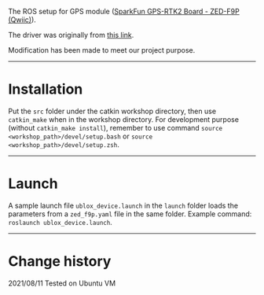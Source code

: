 The ROS setup for GPS module ([SparkFun GPS-RTK2 Board - ZED-F9P (Qwiic)](https://www.sparkfun.com/products/15136)). 

The driver was originally from [this link](https://github.com/KumarRobotics/ublox).

Modification has been made to meet our project purpose.

---

# Installation

Put the `src` folder under the catkin workshop directory, then use `catkin_make` when in the workshop directory. For development purpose (without `catkin_make install`), remember to use command `source <workshop_path>/devel/setup.bash` or `source <workshop_path>/devel/setup.zsh`.

---

# Launch

A sample launch file `ublox_device.launch` in the `launch` folder loads the parameters from a `zed_f9p.yaml` file in the same folder. Example command: `roslaunch ublox_device.launch`.

---

# Change history

2021/08/11 Tested on Ubuntu VM

